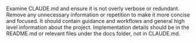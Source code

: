 Examine CLAUDE.md and ensure it is not overly verbose or redundant. Remove any unnecessary information or repetition to make it more concise and focused.
It should contain guidance and workflows and general high level information about the project.
Implementation details should be in the README.md or relevant files under the docs folder, not in CLAUDE.md.
